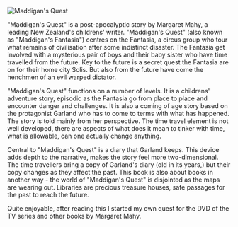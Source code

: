 ![Maddigan's Quest](maddigans_quest.jpg)

"Maddigan's Quest" is a post-apocalyptic story by Margaret Mahy, a leading New Zealand's childrens' writer. "Maddigan's Quest" (also known as "Maddigan's Fantasia") centres on the Fantasia, a circus group who tour what remains of civilisation after some indistinct disaster. The Fantasia get involved with a mysterious pair of boys and their baby sister who have time travelled from the future. Key to the future is a secret quest the Fantasia are on for their home city Solis. But also from the future have come the henchmen of an evil warped dictator.

"Maddigan's Quest" functions on a number of levels. It is a childrens' adventure story, episodic as the Fantasia go from place to place and encounter danger and challenges. It is also a coming of age story based on the protagonist Garland who has to come to terms with what has happened. The story is told mainly from her perspective. The time travel element is not well developed, there are aspects of what does it mean to tinker with time, what is allowable, can one actually change anything.

Central to "Maddigan's Quest" is a diary that Garland keeps. This device adds depth to the narrative, makes the story feel more two-dimensional. The time travellers bring a copy of Garland's diary (old in its years,) but their copy changes as they affect the past. This book is also about books in another way - the world of "Maddigan's Quest" is disjointed as the maps are wearing out. Libraries are precious treasure houses, safe passages for the past to reach the future.

Quite enjoyable, after reading this I started my own quest for the DVD of the TV series and other books by Margaret Mahy.
